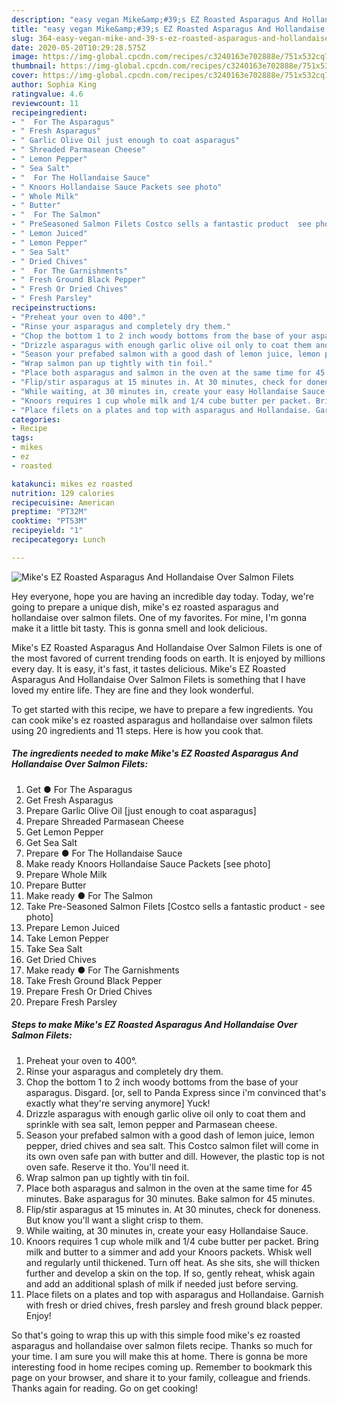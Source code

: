 ```yaml
---
description: "easy vegan Mike&amp;#39;s EZ Roasted Asparagus And Hollandaise Over Salmon Filets recipes | how to make the best Mike&amp;#39;s EZ Roasted Asparagus And Hollandaise Over Salmon Filets"
title: "easy vegan Mike&amp;#39;s EZ Roasted Asparagus And Hollandaise Over Salmon Filets recipes | how to make the best Mike&amp;#39;s EZ Roasted Asparagus And Hollandaise Over Salmon Filets"
slug: 364-easy-vegan-mike-and-39-s-ez-roasted-asparagus-and-hollandaise-over-salmon-filets-recipes-how-to-make-the-best-mike-and-39-s-ez-roasted-asparagus-and-hollandaise-over-salmon-filets
date: 2020-05-20T10:29:28.575Z
image: https://img-global.cpcdn.com/recipes/c3240163e702888e/751x532cq70/mikes-ez-roasted-asparagus-and-hollandaise-over-salmon-filets-recipe-main-photo.jpg
thumbnail: https://img-global.cpcdn.com/recipes/c3240163e702888e/751x532cq70/mikes-ez-roasted-asparagus-and-hollandaise-over-salmon-filets-recipe-main-photo.jpg
cover: https://img-global.cpcdn.com/recipes/c3240163e702888e/751x532cq70/mikes-ez-roasted-asparagus-and-hollandaise-over-salmon-filets-recipe-main-photo.jpg
author: Sophia King
ratingvalue: 4.6
reviewcount: 11
recipeingredient:
- "  For The Asparagus"
- " Fresh Asparagus"
- " Garlic Olive Oil just enough to coat asparagus"
- " Shreaded Parmasean Cheese"
- " Lemon Pepper"
- " Sea Salt"
- "  For The Hollandaise Sauce"
- " Knoors Hollandaise Sauce Packets see photo"
- " Whole Milk"
- " Butter"
- "  For The Salmon"
- " PreSeasoned Salmon Filets Costco sells a fantastic product  see photo"
- " Lemon Juiced"
- " Lemon Pepper"
- " Sea Salt"
- " Dried Chives"
- "  For The Garnishments"
- " Fresh Ground Black Pepper"
- " Fresh Or Dried Chives"
- " Fresh Parsley"
recipeinstructions:
- "Preheat your oven to 400°."
- "Rinse your asparagus and completely dry them."
- "Chop the bottom 1 to 2 inch woody bottoms from the base of your asparagus. Disgard. [or, sell to Panda Express since i&#39;m convinced that&#39;s exactly what they&#39;re serving anymore] Yuck!"
- "Drizzle asparagus with enough garlic olive oil only to coat them and sprinkle with sea salt, lemon pepper and Parmasean cheese."
- "Season your prefabed salmon with a good dash of lemon juice, lemon pepper, dried chives and sea salt. This Costco salmon filet will come in its own oven safe pan with butter and dill. However, the plastic top is not oven safe. Reserve it tho. You&#39;ll need it."
- "Wrap salmon pan up tightly with tin foil."
- "Place both asparagus and salmon in the oven at the same time for 45 minutes. Bake asparagus for 30 minutes. Bake salmon for 45 minutes."
- "Flip/stir asparagus at 15 minutes in. At 30 minutes, check for doneness. But know you&#39;ll want a slight crisp to them."
- "While waiting, at 30 minutes in, create your easy Hollandaise Sauce."
- "Knoors requires 1 cup whole milk and 1/4 cube butter per packet. Bring milk and butter to a simmer and add your Knoors packets. Whisk well and regularly until thickened. Turn off heat. As she sits, she will thicken further and develop a skin on the top. If so, gently reheat, whisk again and add an additional splash of milk if needed just before serving."
- "Place filets on a plates and top with asparagus and Hollandaise. Garnish with fresh or dried chives, fresh parsley and fresh ground black pepper. Enjoy!"
categories:
- Recipe
tags:
- mikes
- ez
- roasted

katakunci: mikes ez roasted 
nutrition: 129 calories
recipecuisine: American
preptime: "PT32M"
cooktime: "PT53M"
recipeyield: "1"
recipecategory: Lunch

---
```



![Mike&#39;s EZ Roasted Asparagus And Hollandaise Over Salmon Filets](https://img-global.cpcdn.com/recipes/c3240163e702888e/751x532cq70/mikes-ez-roasted-asparagus-and-hollandaise-over-salmon-filets-recipe-main-photo.jpg)

Hey everyone, hope you are having an incredible day today. Today, we're going to prepare a unique dish, mike&#39;s ez roasted asparagus and hollandaise over salmon filets. One of my favorites. For mine, I'm gonna make it a little bit tasty. This is gonna smell and look delicious.

Mike&#39;s EZ Roasted Asparagus And Hollandaise Over Salmon Filets is one of the most favored of current trending foods on earth. It is enjoyed by millions every day. It is easy, it's fast, it tastes delicious. Mike&#39;s EZ Roasted Asparagus And Hollandaise Over Salmon Filets is something that I have loved my entire life. They are fine and they look wonderful.




To get started with this recipe, we have to prepare a few ingredients. You can cook mike&#39;s ez roasted asparagus and hollandaise over salmon filets using 20 ingredients and 11 steps. Here is how you cook that.

<!--inarticleads1-->

##### The ingredients needed to make Mike&#39;s EZ Roasted Asparagus And Hollandaise Over Salmon Filets:

1. Get  ● For The Asparagus
1. Get  Fresh Asparagus
1. Prepare  Garlic Olive Oil [just enough to coat asparagus]
1. Prepare  Shreaded Parmasean Cheese
1. Get  Lemon Pepper
1. Get  Sea Salt
1. Prepare  ● For The Hollandaise Sauce
1. Make ready  Knoors Hollandaise Sauce Packets [see photo]
1. Prepare  Whole Milk
1. Prepare  Butter
1. Make ready  ● For The Salmon
1. Take  Pre-Seasoned Salmon Filets [Costco sells a fantastic product - see photo]
1. Prepare  Lemon Juiced
1. Take  Lemon Pepper
1. Take  Sea Salt
1. Get  Dried Chives
1. Make ready  ● For The Garnishments
1. Take  Fresh Ground Black Pepper
1. Prepare  Fresh Or Dried Chives
1. Prepare  Fresh Parsley




<!--inarticleads2-->

##### Steps to make Mike&#39;s EZ Roasted Asparagus And Hollandaise Over Salmon Filets:

1. Preheat your oven to 400°.
1. Rinse your asparagus and completely dry them.
1. Chop the bottom 1 to 2 inch woody bottoms from the base of your asparagus. Disgard. [or, sell to Panda Express since i&#39;m convinced that&#39;s exactly what they&#39;re serving anymore] Yuck!
1. Drizzle asparagus with enough garlic olive oil only to coat them and sprinkle with sea salt, lemon pepper and Parmasean cheese.
1. Season your prefabed salmon with a good dash of lemon juice, lemon pepper, dried chives and sea salt. This Costco salmon filet will come in its own oven safe pan with butter and dill. However, the plastic top is not oven safe. Reserve it tho. You&#39;ll need it.
1. Wrap salmon pan up tightly with tin foil.
1. Place both asparagus and salmon in the oven at the same time for 45 minutes. Bake asparagus for 30 minutes. Bake salmon for 45 minutes.
1. Flip/stir asparagus at 15 minutes in. At 30 minutes, check for doneness. But know you&#39;ll want a slight crisp to them.
1. While waiting, at 30 minutes in, create your easy Hollandaise Sauce.
1. Knoors requires 1 cup whole milk and 1/4 cube butter per packet. Bring milk and butter to a simmer and add your Knoors packets. Whisk well and regularly until thickened. Turn off heat. As she sits, she will thicken further and develop a skin on the top. If so, gently reheat, whisk again and add an additional splash of milk if needed just before serving.
1. Place filets on a plates and top with asparagus and Hollandaise. Garnish with fresh or dried chives, fresh parsley and fresh ground black pepper. Enjoy!




So that's going to wrap this up with this simple food mike&#39;s ez roasted asparagus and hollandaise over salmon filets recipe. Thanks so much for your time. I am sure you will make this at home. There is gonna be more interesting food in home recipes coming up. Remember to bookmark this page on your browser, and share it to your family, colleague and friends. Thanks again for reading. Go on get cooking!
